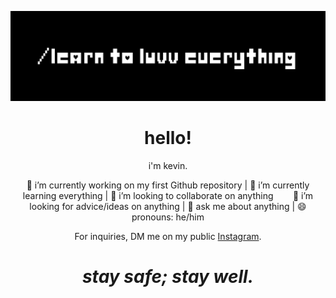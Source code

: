 [![Header](https://github.com/kevinesmaell/kevinesmaell/blob/main/header.png "Header")](https://www.instagram.com/uvv/)
<h1 align='center'> hello!</h1>
<p align='center'>
i'm kevin.
</p>
<p align='center'>
🔭 i’m currently working on my first Github repository | 🌱 i’m currently learning everything | 👯 i’m looking to collaborate on anything &nbsp; &nbsp; &nbsp; &nbsp;🤔 i’m looking for advice/ideas on anything | 💬 ask me about anything | 😄 pronouns: he/him 
</p>
</p>
<p align='center'>
For inquiries, DM me on my public <a href="https://instagram.com/uvv">Instagram</a>.

<h1 align='center'><i>stay safe; stay well.</i></h1>

<!--
